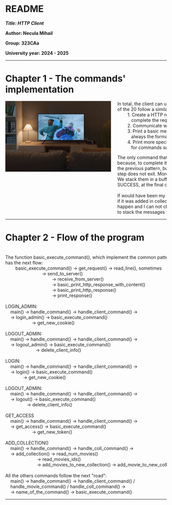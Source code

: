 README
====

***Title: HTTP Client***

**Author: Necula Mihail**

**Group: 323CAa**

**University year: 2024 - 2025**

---

Chapter 1 - The commands' implementation
====

<img src="media/frozen.jpeg" style="float: left; margin-right: 20px; width: 330px;">

<pre style="font-family: inherit; font-size: inherit; line-height: inherit; color: inherit; background: transparent; border: none">
In total, the client can use 20 commands, which can be seen in the file "client.h". 19
of the 20 follow a similar pattern:
		1. Create a HTTP request. (In some cases, ask additional information to
		   complete the request.)
		2. Communicate with the server. (Send the request. + Receive an answer.)
		3. Print a basic message to resume the received response. The message has
		   always the format "ERROR: %s" or "SUCCESS: %s".
		4. Print more specific data from response if it's the case. We need this step
		   for commands such as "get_users", "get_movie", "get_movies" and so on.
</pre>

<pre style="font-family: inherit; font-size: inherit; line-height: inherit; color: inherit; background: transparent; border: none">
The only command that needs special attention is "add_collection". This happens
because, to complete it, we need to send more requests to server. We will follow
the previous pattern, but we will go trough it more times. In this case, the forth
step does not exit. More, in the third one, we do not print the messages immediately.
We stack them in a buffer and print them together with an only label of type ERROR /
SUCCESS, at the final of the command's execution.

If would have been my choice, i would have printed after every movie's id introduced,
if it was added in collection or not. Unfortunately, the checker does not let this to
happen and I can not change its behavior (at least for now). So, the only solution was
to stack the messages for this command, "add_collection". 
</pre>

---

Chapter 2 - Flow of the program
====

<pre style="font-family: inherit; font-size: inherit; line-height: inherit; color: inherit; background: transparent; border: none">

The function basic_execute_command(), which implement the common pattern,
has the next flow:
		basic_execute_command() -> get_request() -> read_line(), sometimes
							 -> send_to_server()
								     -> receive_from_server()
								     -> basic_print_http_response_with_content()
								     -> basic_print_http_response()
								     -> print_response()

LOGIN_ADMIN:
	main() -> handle_command() -> handle_client_command() ->
	-> login_admin() -> basic_execute_command()
					 -> get_new_cookie()

LOGOUT_ADMIN:
	main() -> handle_command() -> handle_client_command() ->
	-> logout_admin() -> basic_execute_command()
					    -> delete_client_info()

LOGIN:
	main() -> handle_command() -> handle_client_command() ->
	-> login() -> basic_execute_command()
			  -> get_new_cookie()

LOGOUT_ADMIN:
	main() -> handle_command() -> handle_client_command() ->
	-> logout() -> basic_execute_command()
			     -> delete_client_info()

GET_ACCESS
	main() -> handle_command() -> handle_client_command() ->
	-> get_access() -> basic_execute_command()
				     -> get_new_token()

ADD_COLLECTION()
	main() -> handle_command() -> handle_coll_command() ->
	-> add_collection() -> read_num_movies()
					     -> read_movies_ids()
					     -> add_movies_to_new_collection() -> add_movie_to_new_collection()

All the others commands follow the next "road":
	main() -> handle_command() -> handle_client_command() /
	handle_movie_command() / handle_coll_command() ->
	-> name_of_the_command() -> basic_execute_command()
</pre>

---

